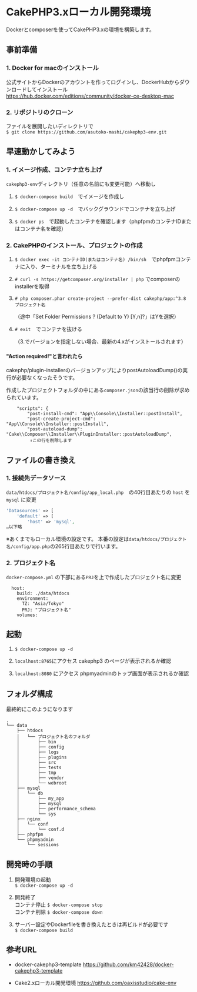 # CakePHP3.xローカル開発環境

Dockerとcomposerを使ってCakePHP3.xの環境を構築します。

## 事前準備

### 1. Docker for macのインストール

公式サイトからDockerのアカウントを作ってログインし、DockerHubからダウンロードしてインストール  
https://hub.docker.com/editions/community/docker-ce-desktop-mac

### 2. リポジトリのクローン

ファイルを展開したいディレクトリで  
`$ git clone https://github.com/asutoko-mashi/cakephp3-env.git`

## 早速動かしてみよう

### 1. イメージ作成、コンテナ立ち上げ

`cakephp3-env`ディレクトリ（任意の名前にも変更可能）へ移動し
1. `$ docker-compose build`　でイメージを作成し

2. `$ docker-compose up -d`　でバックグラウンドでコンテナを立ち上げ

3. `$ docker ps`　で起動したコンテナを確認します（phpfpmのコンテナIDまたはコンテナ名を確認）

### 2. CakePHPのインストール、プロジェクトの作成
1. `$ docker exec -it コンテナID(またはコンテナ名) /bin/sh`　でphpfpmコンテナに入り、ターミナルを立ち上げる

2. `# curl -s https://getcomposer.org/installer | php` でcomposerのinstallerを取得

3. `# php composer.phar create-project --prefer-dist cakephp/app:^3.8 プロジェクト名`

    （途中「Set Folder Permissions ? (Default to Y) [Y,n]?」はYを選択）

4. `# exit`　でコンテナを抜ける

    （3.でバージョンを指定しない場合、最新の4.xがインストールされます）

#### "Action required!"と言われたら

cakephp/plugin-installerのバージョンアップによりpostAutoloadDump()の実行が必要なくなったそうです。

作成したプロジェクトフォルダの中にある`composer.json`の該当行の削除が求められています。

```text
    "scripts": {
        "post-install-cmd": "App\\Console\\Installer::postInstall",
        "post-create-project-cmd": "App\\Console\\Installer::postInstall",
        "post-autoload-dump": "Cake\\Composer\\Installer\\PluginInstaller::postAutoloadDump",
         ↑この行を削除します
```


## ファイルの書き換え

### 1. 接続先データソース

`data/htdocs/プロジェクト名/config/app_local.php`　の40行目あたりの `host` を `mysql` に変更
  ```php
  'Datasources' => [
      'default' => [
          'host' => 'mysql',
  …以下略
  ```
  ※あくまでもローカル環境の設定です。
  本番の設定は`data/htdocs/プロジェクト名/config/app.php`の265行目あたりで行います。


### 2. プロジェクト名

`docker-compose.yml` の下部にある`PRJ`を上で作成したプロジェクト名に変更
  ```text
    host:
      build: ./data/htdocs
      environment:
        TZ: "Asia/Tokyo"
        PRJ: "プロジェクト名"
      volumes:
  ```


## 起動

1. `$ docker-compose up -d`

2. `localhost:8765`にアクセス cakephp3 のページが表示されるか確認

3. `localhost:8080` にアクセス phpmyadminのトップ画面が表示されるか確認


## フォルダ構成

最終的にこのようになります

```text
.
└── data
    ├── htdocs
    │   └── プロジェクト名のフォルダ
    │       ├── bin
    │       ├── config
    │       ├── logs
    │       ├── plugins
    │       ├── src
    │       ├── tests
    │       ├── tmp
    │       ├── vendor
    │       └── webroot
    ├── mysql
    │   └── db
    │       ├── my_app
    │       ├── mysql
    │       ├── performance_schema
    │       └── sys
    ├── nginx
    │   └── conf
    │       └── conf.d
    ├── phpfpm
    └── phpmyadmin
        └── sessions
```

## 開発時の手順

1. 開発環境の起動  
  `$ docker-compose up -d`

2. 開発終了  
  コンテナ停止 `$ docker-compose stop`  
  コンテナ削除 `$ docker-compose down`

3. サーバー設定やDockerfileを書き換えたときは再ビルドが必要です  
  `$ docker-compose build`


## 参考URL

- docker-cakephp3-template
   https://github.com/km42428/docker-cakephp3-template

- Cake2.xローカル開発環境
   https://github.com/oaxisstudio/cake-env